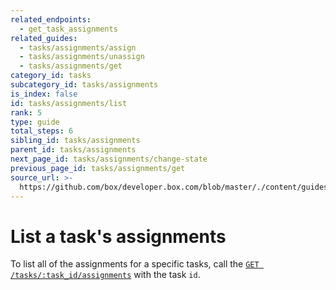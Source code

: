 ```yaml
---
related_endpoints:
  - get_task_assignments
related_guides:
  - tasks/assignments/assign
  - tasks/assignments/unassign
  - tasks/assignments/get
category_id: tasks
subcategory_id: tasks/assignments
is_index: false
id: tasks/assignments/list
rank: 5
type: guide
total_steps: 6
sibling_id: tasks/assignments
parent_id: tasks/assignments
next_page_id: tasks/assignments/change-state
previous_page_id: tasks/assignments/get
source_url: >-
  https://github.com/box/developer.box.com/blob/master/./content/guides/tasks/assignments/5-list.md
---
```


# List a task's assignments

To list all of the assignments for a specific tasks, call the
[`GET /tasks/:task_id/assignments`](e://get_task_assignments_id) with the task
`id`.

<Samples id='get_task_assignments_id' >

</Samples>
